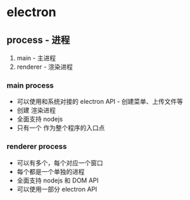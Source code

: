 # electron

## process - 进程
1. main - 主进程
2. renderer - 渲染进程

### main process
- 可以使用和系统对接的 electron API - 创建菜单、上传文件等
- 创建 渲染进程
- 全面支持 nodejs
- 只有一个 作为整个程序的入口点

### renderer process
- 可以有多个，每个对应一个窗口
- 每个都是一个单独的进程
- 全面支持 nodejs 和 DOM API
- 可以使用一部分 electron API